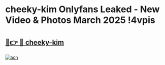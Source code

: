 # cheeky-kim Onlyfans Leaked - New Video & Photos March 2025 !4vpis

# <h2><a href="https://m9404w.iuczelnia.edu.pl?title=cheeky-kim&ref=4vpis">🔗👉 🔴 cheeky-kim</a></h2>

[![acn](https://github.com/user-attachments/assets/0f9c940e-d8b0-45ae-aac7-cd30a18b3e1c)](https://m9404w.iuczelnia.edu.pl?title=cheeky-kim&ref=4vpis)

